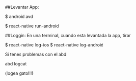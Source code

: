 ##Levantar App:

$ android avd

$ react-native run-android

##Loggin:
En una terminal, cuando esta levantada la app, tirar

$ react-native log-ios
$ react-native log-android

Si tenes problemas con el abd

abd logcat

(logea gato!!!)